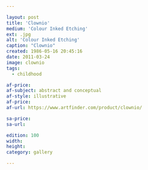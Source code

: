 ```yaml
---

layout: post
title: 'Clownio'
medium: 'Colour Inked Etching'
ext: .jpg
alt: 'Colour Inked Etching'
caption: "Clownio"
created: 1986-05-16 20:45:16
date: 2011-03-24
image: clownio
tags:
  - childhood

af-price:
af-subject: abstract and conceptual
af-style: illustrative
af-price:
af-url: https://www.artfinder.com/product/clownio/

sa-price:
sa-url:

edition: 100
width:
height:
category: gallery

---
```

